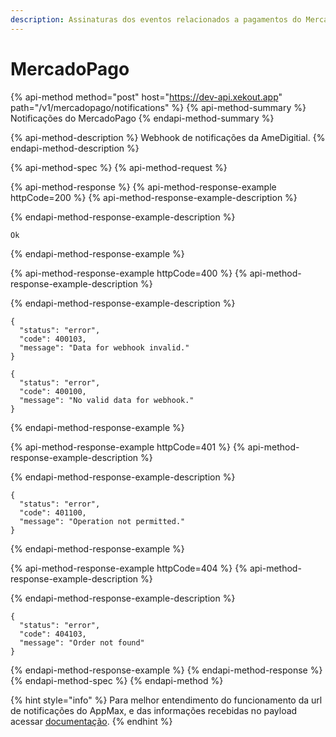 ```yaml
---
description: Assinaturas dos eventos relacionados a pagamentos do MercadoPago.
---
```


# MercadoPago

{% api-method method="post" host="https://dev-api.xekout.app" path="/v1/mercadopago/notifications" %}
{% api-method-summary %}
Notificações do MercadoPago
{% endapi-method-summary %}

{% api-method-description %}
Webhook de notificações da AmeDigitial.
{% endapi-method-description %}

{% api-method-spec %}
{% api-method-request %}

{% api-method-response %}
{% api-method-response-example httpCode=200 %}
{% api-method-response-example-description %}

{% endapi-method-response-example-description %}

```
Ok
```
{% endapi-method-response-example %}

{% api-method-response-example httpCode=400 %}
{% api-method-response-example-description %}

{% endapi-method-response-example-description %}

```
{
  "status": "error",
  "code": 400103,
  "message": "Data for webhook invalid."
}

{
  "status": "error",
  "code": 400100,
  "message": "No valid data for webhook."
}
```
{% endapi-method-response-example %}

{% api-method-response-example httpCode=401 %}
{% api-method-response-example-description %}

{% endapi-method-response-example-description %}

```
{
  "status": "error",
  "code": 401100,
  "message": "Operation not permitted."
}
```
{% endapi-method-response-example %}

{% api-method-response-example httpCode=404 %}
{% api-method-response-example-description %}

{% endapi-method-response-example-description %}

```
{
  "status": "error",
  "code": 404103,
  "message": "Order not found"
}
```
{% endapi-method-response-example %}
{% endapi-method-response %}
{% endapi-method-spec %}
{% endapi-method %}

{% hint style="info" %}
Para melhor entendimento do funcionamento da url de notificações do AppMax, e das informações recebidas no payload acessar [documentação](https://www.mercadopago.com.br/developers/pt/guides/notifications/webhooks).
{% endhint %}

